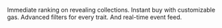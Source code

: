 Immediate ranking on revealing collections. Instant buy with customizable gas. Advanced filters for every trait. And real-time event feed.
